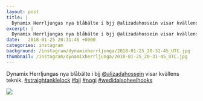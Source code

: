 ```yaml
---
layout: post
title: |
  Dynamix Herrljungas nya blåbälte i bjj @alizadahossein visar kvällens teknik
excerpt: |
  Dynamix Herrljungas nya blåbälte i bjj @alizadahossein visar kvällens teknik.    
date:   2018-01-25 20:31:45 +0000
categories: instagram
background: /instagram/dynamixherrljunga/2018-01-25_20-31-45_UTC.jpg
thumbnail: /instagram/dynamixherrljunga/2018-01-25_20-31-45_UTC.jpg
---
```

Dynamix Herrljungas nya blåbälte i bjj [@alizadahossein](https://www.instagram.com/alizadahossein/) visar kvällens teknik. [#straightanklelock](https://www.instagram.com/explore/tags/straightanklelock/) [#bjj](https://www.instagram.com/explore/tags/bjj/) [#nogi](https://www.instagram.com/explore/tags/nogi/) [#wedidalsoheelhooks](https://www.instagram.com/explore/tags/wedidalsoheelhooks/)



<img src='/www-dynamix-herrljunga/instagram/dynamixherrljunga/2018-01-25_20-31-45_UTC.jpg' class='img-fluid' />
